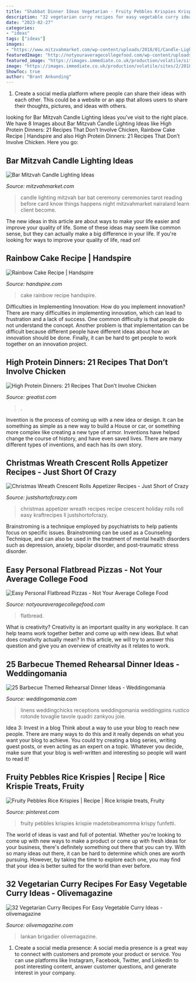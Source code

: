 ```yaml
---
title: "Shabbat Dinner Ideas Vegetarian - Fruity Pebbles Krispies Krispie Madetobeamomma Krispy Funfetti"
description: "32 vegetarian curry recipes for easy vegetable curry ideas"
date: "2023-02-27"
categories:
- "ideas"
tags: ["ideas"]
images:
- "https://www.mitzvahmarket.com/wp-content/uploads/2018/01/Candle-Lighting-Ceremony.jpeg"
featuredImage: "http://notyouraveragecollegefood.com/wp-content/uploads/2013/07/p7060031-768x1024.jpg"
featured_image: "https://images.immediate.co.uk/production/volatile/sites/2/2018/12/Olive_SriLankanCarrotCurry-fe6d813.jpg?quality=45&amp;resize=1456"
image: "https://images.immediate.co.uk/production/volatile/sites/2/2018/12/Olive_SriLankanCarrotCurry-fe6d813.jpg?quality=45&amp;resize=1456"
ShowToc: true
author: "Brant Ankunding"
---
```



1. Create a social media platform where people can share their ideas with each other. This could be a website or an app that allows users to share their thoughts, pictures, and ideas with others. 

	

		
looking for Bar Mitzvah Candle Lighting Ideas you've visit to the right place. We have 8 Images about Bar Mitzvah Candle Lighting Ideas like High Protein Dinners: 21 Recipes That Don’t Involve Chicken, Rainbow Cake Recipe | Handspire and also High Protein Dinners: 21 Recipes That Don’t Involve Chicken. Here you go:
		
    
## Bar Mitzvah Candle Lighting Ideas

<img loading=lazy src="https://www.mitzvahmarket.com/wp-content/uploads/2018/01/Candle-Lighting-Ceremony.jpeg" onerror="this.onerror=null;this.src='https://tse4.mm.bing.net/th?id=OIP.GE6aOc4YlFp4xeei-oB_FgHaE7&amp;pid=15.1';" alt="Bar Mitzvah Candle Lighting Ideas">

_Source: mitzvahmarket.com_

>candle lighting mitzvah bar bat ceremony ceremonies tarot reading before card know things happens night mitzvahmarket nairaland learn client become. 

	

The new ideas in this article are about ways to make your life easier and improve your quality of life. Some of these ideas may seem like common sense, but they can actually make a big difference in your life. If you're looking for ways to improve your quality of life, read on!

    
## Rainbow Cake Recipe | Handspire

<img loading=lazy src="https://handspire.com/wp-content/uploads/2013/11/rainbow-cake-6.jpg" onerror="this.onerror=null;this.src='https://tse4.mm.bing.net/th?id=OIP.yMsYjS1Fqwl3MSSF-h3xaQHaLH&amp;pid=15.1';" alt="Rainbow Cake Recipe | Handspire">

_Source: handspire.com_

>cake rainbow recipe handspire. 

	

Difficulties in Implementing Innovation: How do you implement innovation?
There are many difficulties in implementing innovation, which can lead to frustration and a lack of success. One common difficulty is that people do not understand the concept. Another problem is that implementation can be difficult because different people have different ideas about how an innovation should be done. Finally, it can be hard to get people to work together on an innovation project.

    
## High Protein Dinners: 21 Recipes That Don’t Involve Chicken

<img loading=lazy src="https://post.healthline.com/wp-content/uploads/sites/2/2019/04/High20Protein20Meal-800x1200.jpg" onerror="this.onerror=null;this.src='https://tse1.mm.bing.net/th?id=OIP.srsWfx3rmzxvLhGxI90axAHaLH&amp;pid=15.1';" alt="High Protein Dinners: 21 Recipes That Don’t Involve Chicken">

_Source: greatist.com_

>. 

	

Invention is the process of coming up with a new idea or design. It can be something as simple as a new way to build a House or car, or something more complex like creating a new type of armor. Inventions have helped change the course of history, and have even saved lives. There are many different types of inventions, and each has its own story.

    
## Christmas Wreath Crescent Rolls Appetizer Recipes - Just Short Of Crazy

<img loading=lazy src="https://www.justshortofcrazy.com/wp-content/uploads/2014/10/kraft1-e1413426932390.jpg" onerror="this.onerror=null;this.src='https://tse1.mm.bing.net/th?id=OIP.RpwH7j0w8ha0oZr3wjkCjwHaK5&amp;pid=15.1';" alt="Christmas Wreath Crescent Rolls Appetizer Recipes - Just Short of Crazy">

_Source: justshortofcrazy.com_

>christmas appetizer wreath recipes recipe crescent holiday rolls roll easy kraftrecipes ll justshortofcrazy. 

	

Brainstroming is a technique employed by psychiatrists to help patients focus on specific issues. Brainstroming can be used as a Counseling Technique, and can also be used in the treatment of mental health disorders such as depression, anxiety, bipolar disorder, and post-traumatic stress disorder.

    
## Easy Personal Flatbread Pizzas - Not Your Average College Food

<img loading=lazy src="http://notyouraveragecollegefood.com/wp-content/uploads/2013/07/p7060031-768x1024.jpg" onerror="this.onerror=null;this.src='https://tse3.mm.bing.net/th?id=OIP.wZBBBPHTRYQ3qzAwlnjbYwHaJ4&amp;pid=15.1';" alt="Easy Personal Flatbread Pizzas - Not Your Average College Food">

_Source: notyouraveragecollegefood.com_

>flatbread. 

	

What is creativity?
Creativity is an important quality in any workplace. It can help teams work together better and come up with new ideas. But what does creativity actually mean? In this article, we will try to answer this question and give you an overview of creativity as it relates to work.

    
## 25 Barbecue Themed Rehearsal Dinner Ideas - Weddingomania

<img loading=lazy src="https://i.weddingomania.com/25-Barbecue-Themed-Rehearsal-Dinner-Ideas9.jpg" onerror="this.onerror=null;this.src='https://tse3.mm.bing.net/th?id=OIP.pgoca739ycyxLjtOBJizoAAAAA&amp;pid=15.1';" alt="25 Barbecue Themed Rehearsal Dinner Ideas - Weddingomania">

_Source: weddingomania.com_

>linens weddingchicks receptions weddingomania weddingpins rustico rotonde tovaglie tavole quadri zankyou joie. 

	

Idea 3: Invest in a blog
Think about a way to use your blog to reach new people. There are many ways to do this and it really depends on what you want your blog to achieve. You could try creating a blog series, writing guest posts, or even acting as an expert on a topic. Whatever you decide, make sure that your blog is well-written and interesting so people will want to read it!

    
## Fruity Pebbles Rice Krispies | Recipe | Rice Krispie Treats, Fruity

<img loading=lazy src="https://i.pinimg.com/736x/df/b9/d4/dfb9d4eda80375ab4daeafc4afe76079.jpg" onerror="this.onerror=null;this.src='https://tse4.mm.bing.net/th?id=OIP.1_EJnB-NNEkDl98x0ToHkwHaLH&amp;pid=15.1';" alt="Fruity Pebbles Rice Krispies | Recipe | Rice krispie treats, Fruity">

_Source: pinterest.com_

>fruity pebbles krispies krispie madetobeamomma krispy funfetti. 

	

The world of ideas is vast and full of potential. Whether you're looking to come up with new ways to make a product or come up with fresh ideas for your business, there's definitely something out there that you can try. With so many ideas out there, it can be hard to determine which ones are worth pursuing. However, by taking the time to explore each one, you may find that your idea is better suited for the world than ever before.

    
## 32 Vegetarian Curry Recipes For Easy Vegetable Curry Ideas - Olivemagazine

<img loading=lazy src="https://images.immediate.co.uk/production/volatile/sites/2/2018/12/Olive_SriLankanCarrotCurry-fe6d813.jpg?quality=45&amp;resize=1456" onerror="this.onerror=null;this.src='https://tse3.mm.bing.net/th?id=OIP.ojwSLUApf9qJS68TpgJwdAHaLG&amp;pid=15.1';" alt="32 Vegetarian Curry Recipes For Easy Vegetable Curry Ideas - olivemagazine">

_Source: olivemagazine.com_

>lankan brigadier olivemagazine. 

	

1. Create a social media presence: A social media presence is a great way to connect with customers and promote your product or service. You can use platforms like Instagram, Facebook, Twitter, and LinkedIn to post interesting content, answer customer questions, and generate interest in your company.

